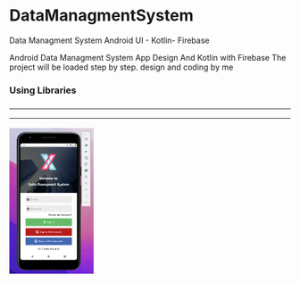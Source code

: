 # DataManagmentSystem
Data Managment System Android UI - Kotlin- Firebase

Android Data Managment System App Design And Kotlin with Firebase
The project will be loaded step by step.
design and coding by me

<h3>Using Libraries<h3>
<hr>


<hr>


<img src="https://github.com/BUYRAK/DataManagmentSystem/blob/master/screenshots/login_screen.png" width="30%">
